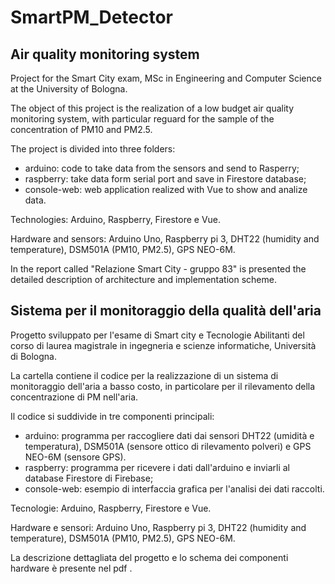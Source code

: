 # SmartPM_Detector

## Air quality monitoring system 


Project for the Smart City exam, MSc in Engineering and Computer Science at the University of Bologna. 

The object of this project is the realization of a low budget air quality monitoring system, with particular reguard for the sample of the concentration of PM10 and PM2.5.

The project is divided into three folders:
- arduino: code to take data from the sensors and send to Rasperry;
- raspberry: take data form serial port and save in Firestore database;
- console-web: web application realized with Vue to show and analize data.

Technologies: Arduino, Raspberry, Firestore e Vue.

Hardware and sensors: Arduino Uno, Raspberry pi 3, DHT22 (humidity and temperature), DSM501A (PM10, PM2.5), GPS NEO-6M.

In the report called "Relazione Smart City - gruppo 83" is presented the detailed description of architecture and implementation scheme.

## Sistema per il monitoraggio della qualità dell'aria

Progetto sviluppato per l'esame di Smart city e Tecnologie Abilitanti del corso di laurea magistrale in ingegneria e scienze informatiche, Università di Bologna.

La cartella contiene il codice per la realizzazione di un sistema di monitoraggio dell'aria a basso costo, in particolare per il rilevamento della concentrazione di PM nell'aria.

Il codice si suddivide in tre componenti principali:
- arduino: programma per raccogliere dati dai sensori DHT22 (umidità e temperatura), DSM501A (sensore ottico di rilevamento polveri) e GPS NEO-6M (sensore GPS).
- raspberry: programma per ricevere i dati dall'arduino e inviarli al database Firestore di Firebase;
- console-web: esempio di interfaccia grafica per l'analisi dei dati raccolti.

Tecnologie: Arduino, Raspberry, Firestore e Vue.

Hardware e sensori: Arduino Uno, Raspberry pi 3, DHT22 (humidity and temperature), DSM501A (PM10, PM2.5), GPS NEO-6M.

La descrizione dettagliata del progetto e lo schema dei componenti hardware è presente nel pdf .

